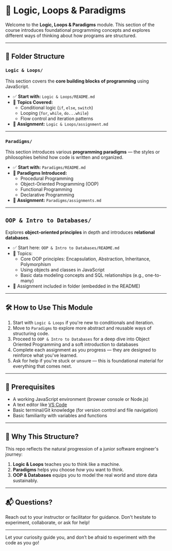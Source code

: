 # 🧠 Logic, Loops & Paradigms

Welcome to the **Logic, Loops & Paradigms** module. This section of the course introduces foundational programming concepts and explores different ways of thinking about how programs are structured.

---

## 📂 Folder Structure

### `Logic & Loops/`

This section covers the **core building blocks of programming** using JavaScript.

- ✅ **Start with:** `Logic & Loops/README.md`
- 📘 **Topics Covered:**
  - Conditional logic (`if`, `else`, `switch`)
  - Looping (`for`, `while`, `do...while`)
  - Flow control and iteration patterns
- 🧠 **Assignment:** `Logic & Loops/assignment.md`

---

### `Paradigms/`

This section introduces various **programming paradigms** — the styles or philosophies behind how code is written and organized.

- ✅ **Start with:** `Paradigms/README.md`
- 📘 **Paradigms Introduced:**
  - Procedural Programming
  - Object-Oriented Programming (OOP)
  - Functional Programming
  - Declarative Programming
- 🧠 **Assignment:** `Paradigms/assignments.md`

---

## `OOP & Intro to Databases/`

Explores **object-oriented principles** in depth and introduces **relational databases**.

- ✅ Start here: `OOP & Intro to Databases/README.md`
- 📘 Topics:
  - Core OOP principles: Encapsulation, Abstraction, Inheritance, Polymorphism
  - Using objects and classes in JavaScript
  - Basic data modeling concepts and SQL relationships (e.g., one-to-many)
- 🧠 Assignment included in folder (embedded in the README)

---

## 🛠 How to Use This Module

1. Start with `Logic & Loops` if you're new to conditionals and iteration.
2. Move to `Paradigms` to explore more abstract and reusable ways of structuring code.
3. Proceed to `OOP & Intro to Databases` for a deep dive into Object Oriented Programming and a soft introduction to databases
4. Complete each assignment as you progress — they are designed to reinforce what you've learned.
5. Ask for help if you're stuck or unsure — this is foundational material for everything that comes next.

---

## 🧰 Prerequisites

- A working JavaScript environment (browser console or Node.js)
- A text editor like [VS Code](https://code.visualstudio.com/)
- Basic terminal/Git knowledge (for version control and file navigation)
- Basic familiarity with variables and functions

---

## 🧠 Why This Structure?

This repo reflects the natural progression of a junior software engineer's journey:

1. **Logic & Loops** teaches you to think like a machine.
2. **Paradigms** helps you choose *how* you want to think.
3. **OOP & Databases** equips you to model the real world and store data sustainably.

---

## 📬 Questions?

Reach out to your instructor or facilitator for guidance. Don't hesitate to experiment, collaborate, or ask for help!

---

Let your curiosity guide you, and don’t be afraid to experiment with the code as you go!
